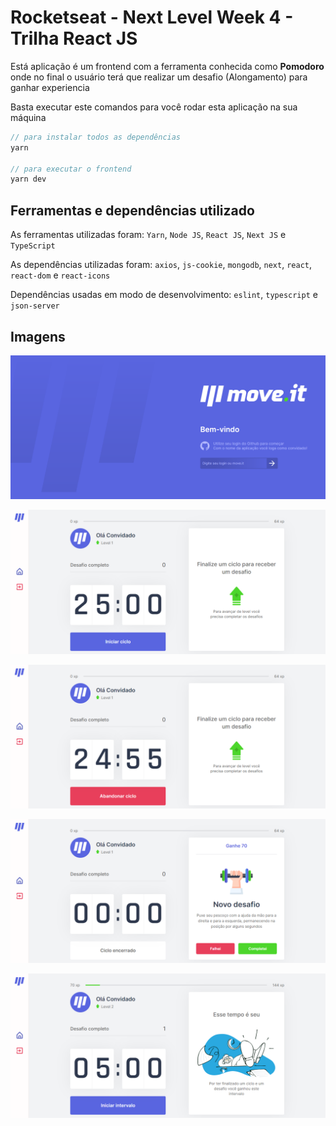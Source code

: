 # Rocketseat - Next Level Week 4 - Trilha React JS
Está aplicação é um frontend com a ferramenta conhecida como **Pomodoro** onde no final o usuário terá que realizar um desafio (Alongamento) para ganhar experiencia

Basta executar este comandos para você rodar esta aplicação na sua máquina
```ts
// para instalar todos as dependências
yarn

// para executar o frontend
yarn dev
```

## Ferramentas e dependências utilizado
As ferramentas utilizadas foram: `Yarn`, `Node JS`, `React JS`, `Next JS` e `TypeScript`

As dependências utilizadas foram: `axios`, `js-cookie`, `mongodb`, `next`, `react`, `react-dom` e `react-icons`

Dependências usadas em modo de desenvolvimento: `eslint`, `typescript` e `json-server`

## Imagens
![Página de login](/src/assets/print1.png)


![Tela principal](/src/assets/print2.png)


![Tela principal com o cronómetro funcionando](/src/assets/print3.png)


![Tela do desafio](/src/assets/print4.png)


![Tela do intervalo](/src/assets/print5.png)
